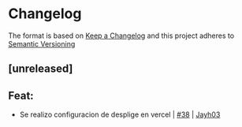 # Changelog

The format is based on [Keep a Changelog](https://keepachangelog.com/en/1.0.0/) and this project adheres to [Semantic Versioning](https://semver.org/lang/es/)

[comment]: <> (do not remove the unreleased section)

## [unreleased]

## Feat:

- Se realizo configuracion de desplige en vercel | [#38](https://github.com/Talenty-Github/agencia-topty-web-landing/pull/37) | [Jayh03](https://github.com/Jayh03)
